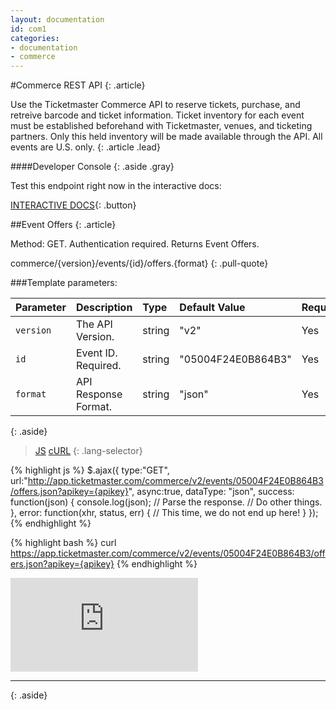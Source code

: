 ```yaml
---
layout: documentation
id: com1
categories:
- documentation
- commerce
---
```


#Commerce REST API
{: .article}

Use the Ticketmaster Commerce API to reserve tickets, purchase, and retreive barcode and ticket information. Ticket inventory for each event must be established beforehand with Ticketmaster, venues, and ticketing partners. Only this held inventory will be made available through the API. All events are U.S. only.
{: .article .lead}

####Developer Console
{: .aside .gray}

Test this endpoint right now in the interactive docs:

[INTERACTIVE DOCS](/products-and-docs/apis/interactive-console/){: .button}

##Event Offers
{: .article}

Method: GET. 
Authentication required.
Returns Event Offers.

commerce/{version}/events/{id}/offers.{format}
{: .pull-quote}

###Template parameters:

| Parameter  | Description          | Type              | Default Value      | Required |
|:-----------|:---------------------|:----------------- |:------------------ |:-------- |
| `version`  | The API Version.     | string            |       "v2"         | Yes      |
| `id`       | Event ID. Required.  | string            | "05004F24E0B864B3" | Yes      |
| `format`   | API Response Format. | string            |       "json"       | Yes      |

{: .aside}
>[JS](#js)
>[cURL](#curl)
{: .lang-selector}

{% highlight js %}
$.ajax({
  type:"GET",
  url:"http://app.ticketmaster.com/commerce/v2/events/05004F24E0B864B3/offers.json?apikey={apikey}",
  async:true,
  dataType: "json",
  success: function(json) {
              console.log(json);
              // Parse the response.
              // Do other things.
           },
  error: function(xhr, status, err) {
              // This time, we do not end up here!
           }
});
{% endhighlight %}

{% highlight bash %}
curl https://app.ticketmaster.com/commerce/v2/events/05004F24E0B864B3/offers.json?apikey={apikey}
{% endhighlight %}


<iframe src="https://snap.apigee.com/1lhYRmB" class="article" frameborder="0" scrolling="no"></iframe>

---
{: .aside}